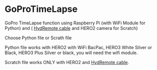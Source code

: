 GoProTimeLapse
==============

GoPro TimeLapse function using Raspberry Pi (with WiFi Module for Python) and ( [HydRemote cable](www.hydremote.com) and HERO2 camera for Scratch) 

Choose Python file or Scrath file

Python file works with HERO2 with WiFi BacPac, HERO3 White Silver or Black, HERO3 Plus Silver or black, you will need the wifi module.

Scratch file works ONLY with HERO2 and [HydRemote cable](www.hydremote.com).

